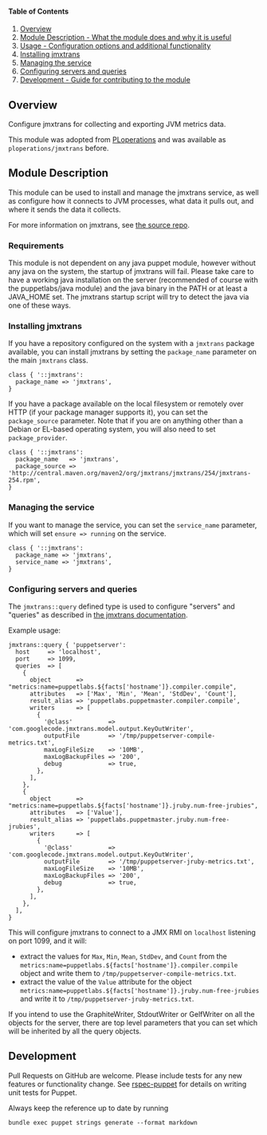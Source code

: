 #### Table of Contents

1. [Overview](#overview)
1. [Module Description - What the module does and why it is useful](#module-description)
1. [Usage - Configuration options and additional functionality](#usage)
 1. [Installing jmxtrans](#installing-jmxtrans)
 1. [Managing the service](#managing-the-service)
 1. [Configuring servers and queries](#configuring-servers-and-queries)
1. [Development - Guide for contributing to the module](#development)

## Overview

Configure jmxtrans for collecting and exporting JVM metrics data.

This module was adopted from [PLoperations](https://github.com/ploperations) and was available as
`ploperations/jmxtrans` before.

## Module Description

This module can be used to install and manage the jmxtrans service, as well as
configure how it connects to JVM processes, what data it pulls out, and where
it sends the data it collects.

For more information on jmxtrans, see [the source repo][jmxtrans-source].

### Requirements

This module is not dependent on any java puppet module, however without any java on the system, the startup of jmxtrans will fail. Please 
take care to have a working java installation on the server (recommended of course with the puppetlabs/java module) and the java binary in 
the PATH or at least a JAVA_HOME set. The jmxtrans startup script will try to detect the java via one of these ways.

### Installing jmxtrans

If you have a repository configured on the system with a `jmxtrans` package
available, you can install jmxtrans by setting the `package_name` parameter on
the main `jmxtrans` class.

~~~puppet
class { '::jmxtrans':
  package_name => 'jmxtrans',
}
~~~

If you have a package available on the local filesystem or remotely over HTTP
(if your package manager supports it), you can set the `package_source`
parameter. Note that if you are on anything other than a Debian or EL-based
operating system, you will also need to set `package_provider`.

~~~puppet
class { '::jmxtrans':
  package_name   => 'jmxtrans',
  package_source => 'http://central.maven.org/maven2/org/jmxtrans/jmxtrans/254/jmxtrans-254.rpm',
}
~~~

### Managing the service

If you want to manage the service, you can set the `service_name` parameter,
which will set `ensure => running` on the service.

~~~puppet
class { '::jmxtrans':
  package_name => 'jmxtrans',
  service_name => 'jmxtrans',
}
~~~

### Configuring servers and queries

The `jmxtrans::query` defined type is used to configure "servers" and "queries"
as described in [the jmxtrans documentation][jmxtrans-docs].

Example usage:

~~~puppet
jmxtrans::query { 'puppetserver':
  host     => 'localhost',
  port     => 1099,
  queries  => [
    {
      object       => "metrics:name=puppetlabs.${facts['hostname']}.compiler.compile",
      attributes   => ['Max', 'Min', 'Mean', 'StdDev', 'Count'],
      result_alias => 'puppetlabs.puppetmaster.compiler.compile',
      writers      => [
        {
          '@class'          => 'com.googlecode.jmxtrans.model.output.KeyOutWriter',
          outputFile        => '/tmp/puppetserver-compile-metrics.txt',
          maxLogFileSize    => '10MB',
          maxLogBackupFiles => '200',
          debug             => true,
        },
      ],
    },
    {
      object       => "metrics:name=puppetlabs.${facts['hostname']}.jruby.num-free-jrubies",
      attributes   => ['Value'],
      result_alias => 'puppetlabs.puppetmaster.jruby.num-free-jrubies',
      writers      => [
        {
          '@class'          => 'com.googlecode.jmxtrans.model.output.KeyOutWriter',
          outputFile        => '/tmp/puppetserver-jruby-metrics.txt',
          maxLogFileSize    => '10MB',
          maxLogBackupFiles => '200',
          debug             => true,
        },
      ],
    },
  ],
}
~~~

This will configure jmxtrans to connect to a JMX RMI on `localhost` listening
on port 1099, and it will:

 - extract the values for `Max`, `Min`, `Mean`, `StdDev`, and `Count` from the
   `metrics:name=puppetlabs.${facts['hostname']}.compiler.compile` object and
   write them to `/tmp/puppetserver-compile-metrics.txt`.
 - extract the value of the `Value` attribute for the object
   `metrics:name=puppetlabs.${facts['hostname']}.jruby.num-free-jrubies` and
   write it to `/tmp/puppetserver-jruby-metrics.txt`.
   
If you intend to use the GraphiteWriter, StdoutWriter or GelfWriter on all the objects for
the server, there are top level parameters that you can set which will be
inherited by all the query objects.

## Development

Pull Requests on GitHub are welcome. Please include tests for any new features
or functionality change. See [rspec-puppet] for details on writing unit tests
for Puppet.

Always keep the reference up to date by running

    bundle exec puppet strings generate --format markdown


[jmxtrans-source]: https://github.com/jmxtrans/jmxtrans
[jmxtrans-docs]: https://github.com/jmxtrans/jmxtrans/wiki/Queries
[rspec-puppet]: http://rspec-puppet.com/

